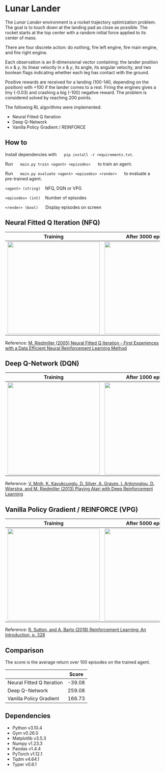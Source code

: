 # Lunar Lander

The *Lunar Lander* environment is a rocket trajectory optimization problem. The goal is to touch down at the landing pad as close as possible. The rocket starts at the top center with a random initial force applied to its center of mass.

There are four discrete action: do nothing, fire left engine, fire main engine, and fire right engine.

Each observation is an 8-dimensional vector containing: the lander position in *x* & *y*, its linear velocity in *x* & *y*, its angle, its angular velocity, and two boolean flags indicating whether each leg has contact with the ground.

Positive rewards are received for a landing (100-140, depending on the position) with +100 if the lander comes to a rest. Firing the engines gives a tiny (-0.03) and crashing a big (-100) negative reward. The problem is considered solved by reaching 200 points.

The following RL algorithms were implemented:
- Neural Fitted Q Iteration
- Deep Q-Network
- Vanilla Policy Gradient / REINFORCE

## How to

Install dependencies with &nbsp;&nbsp;&nbsp;&nbsp; `pip install -r requirements.txt`.

Run &nbsp;&nbsp;&nbsp;&nbsp; `main.py train <agent> <episodes>` &nbsp;&nbsp;&nbsp;&nbsp; to train an agent.

Run &nbsp;&nbsp;&nbsp;&nbsp; `main.py evaluate <agent> <episodes> <render>` &nbsp;&nbsp;&nbsp;&nbsp; to evaluate a pre-trained agent.

`<agent> (string)` &nbsp;&nbsp; NFQ, DQN or VPG

`<episodes> (int)` &nbsp;&nbsp; Number of episodes

`<render> (bool)` &nbsp;&nbsp;&nbsp;&nbsp; Display episodes on screen

## Neural Fitted Q Iteration (NFQ)

| Training                                                    | After 3000 episodes                                |
|:-----------------------------------------------------------:|:--------------------------------------------------:|
| <img src="../media/NFQ_training.png?raw=true" height="300"> | <img src="../media/NFQ.gif?raw=true" height="300"> |

Reference: [M. Riedmiller (2005) Neural Fitted Q Iteration - First Experiences with a Data Efficient Neural Reinforcement Learning Method](https://ml.informatik.uni-freiburg.de/former/_media/publications/rieecml05.pdf)

## Deep Q-Network (DQN)

| Training                                                    | After 1000 episodes                                |
|:-----------------------------------------------------------:|:--------------------------------------------------:|
| <img src="../media/DQN_training.png?raw=true" height="300"> | <img src="../media/DQN.gif?raw=true" height="300"> |

Reference: [V. Mnih, K. Kavukcuoglu, D. Silver, A. Graves, I. Antonoglou, D. Wierstra, and M. Riedmiller (2013) Playing Atari with Deep Reinforcement Learning](https://arxiv.org/abs/1312.5602)

## Vanilla Policy Gradient / REINFORCE (VPG)

| Training                                                    | After 5000 episodes                                |
|:-----------------------------------------------------------:|:--------------------------------------------------:|
| <img src="../media/VPG_training.png?raw=true" height="300"> | <img src="../media/VPG.gif?raw=true" height="300"> |

Reference: [R. Sutton, and A. Barto (2018) Reinforcement Learning: An Introduction, p. 328](http://incompleteideas.net/book/the-book.html)

## Comparison

The score is the average return over 100 episodes on the trained agent.

|                           |  Score |
|---------------------------|:------:|
| Neural Fitted Q Iteration | -39.08 |
| Deep Q-Network            | 259.08 |
| Vanilla Policy Gradient   | 166.73 |

## Dependencies

- Python v3.10.4
- Gym v0.26.0
- Matplotlib v3.5.3
- Numpy v1.23.3
- Pandas v1.4.4
- PyTorch v1.12.1
- Tqdm v4.64.1
- Typer v0.6.1